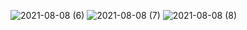 
![2021-08-08 (6)](https://user-images.githubusercontent.com/80100728/128621700-8ce38837-0640-494c-ab31-6276f6c752a5.png)
![2021-08-08 (7)](https://user-images.githubusercontent.com/80100728/128621703-e819f53e-27d7-4a14-aff4-8d5d67a17bae.png)
![2021-08-08 (8)](https://user-images.githubusercontent.com/80100728/128621704-a3e3c54d-f9f3-427b-8aee-26404558d12c.png)
